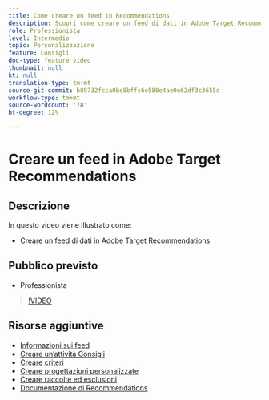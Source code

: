 ```yaml
---
title: Come creare un feed in Recommendations
description: Scopri come creare un feed di dati in Adobe Target Recommendations
role: Professionista
level: Intermedio
topic: Personalizzazione
feature: Consigli
doc-type: feature video
thumbnail: null
kt: null
translation-type: tm+mt
source-git-commit: b89732fcca0be8bffc6e580e4ae0e62df3c3655d
workflow-type: tm+mt
source-wordcount: '78'
ht-degree: 12%

---
```



# Creare un feed in Adobe Target Recommendations

## Descrizione

In questo video viene illustrato come:

* Creare un feed di dati in Adobe Target Recommendations

## Pubblico previsto

* Professionista

>[!VIDEO](https://video.tv.adobe.com/v/27696?quality=12)

## Risorse aggiuntive

* [Informazioni sui feed](understanding-feeds.md)
* [Creare un’attività Consigli](create-a-recommendations-activity.md)
* [Creare criteri](create-criteria.md)
* [Creare progettazioni personalizzate](create-custom-designs.md)
* [Creare raccolte ed esclusioni](create-collections-and-exclusions.md)
* [Documentazione di Recommendations](https://docs.adobe.com/content/help/en/target/using/recommendations/recommendations.html)
